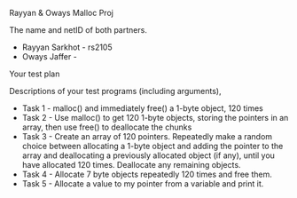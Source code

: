 Rayyan & Oways Malloc Proj

The name and netID of both partners.
- Rayyan Sarkhot - rs2105
- Oways Jaffer - 

Your test plan

Descriptions of your test programs (including arguments), 
- Task 1 - malloc() and immediately free() a 1-byte object, 120 times
- Task 2 - Use malloc() to get 120 1-byte objects, storing the pointers in an array, then use free() to deallocate the chunks
- Task 3 - Create an array of 120 pointers. Repeatedly make a random choice between allocating a 1-byte object and adding the pointer to the array and deallocating a previously allocated object (if any), until you have allocated 120 times. Deallocate any remaining objects.
- Task 4 - Allocate 7 byte objects repeatedly 120 times and free them.
- Task 5 - Allocate a value to my pointer from a variable and print it.
